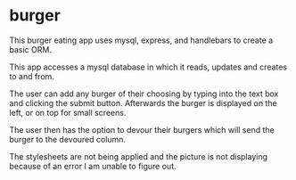 # burger

This burger eating app uses mysql, express, and handlebars to create a basic ORM.

This app accesses a mysql database in which it reads, updates and creates to and from.

The user can add any burger of their choosing by typing into the text box and clicking the submit button. Afterwards the burger is displayed on the left, or on top for small screens.

The user then has the option to devour their burgers which will send the burger to the devoured column.

The stylesheets are not being applied and the picture is not displaying because of an error I am unable to figure out.